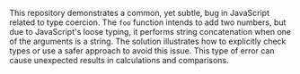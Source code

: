 This repository demonstrates a common, yet subtle, bug in JavaScript related to type coercion. The `foo` function intends to add two numbers, but due to JavaScript's loose typing, it performs string concatenation when one of the arguments is a string. The solution illustrates how to explicitly check types or use a safer approach to avoid this issue.  This type of error can cause unexpected results in calculations and comparisons.